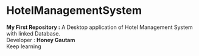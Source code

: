# HotelManagementSystem
<b>My First Repository :</b> A Desktop application of Hotel Management System with linked Database.<br>
Developer : <b>Honey Gautam</b><br>
Keep learning